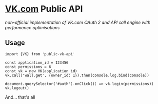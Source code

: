 # [VK.com](https://vk.com) Public API
*non-official implementation of VK.com OAuth 2 and API call engine with performance optimisations*

## Usage

```
import {VK} from 'public-vk-api'

const application_id = 123456
const permissions = 6
const vk = new VK(application_id)
vk.call('wall.get', {owner_id: 1}).then(console.log.bind(console))

document.querySelector('#auth').onClick(() => vk.login(permissions))
vk.logout()
```

And... that's all

